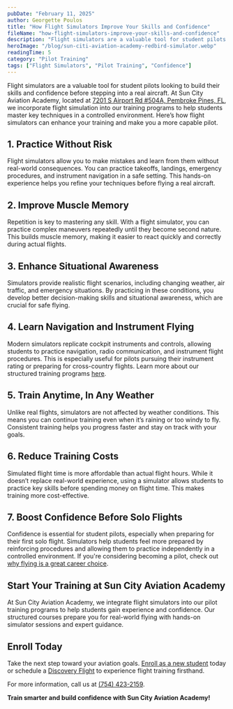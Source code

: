 ```yaml
---
pubDate: "February 11, 2025"
author: Georgette Poulos
title: "How Flight Simulators Improve Your Skills and Confidence"
fileName: "how-flight-simulators-improve-your-skills-and-confidence"
description: "Flight simulators are a valuable tool for student pilots looking to build their skills and confidence before stepping into a real aircraft. At Sun City Aviation Academy, located at 7201 S Airport Rd #504A, Pembroke Pines, FL, we incorporate flight simulation into our training programs to help students master key techniques in a controlled environment. Here’s how flight simulators can enhance your training and make you a more capable pilot."
heroImage: "/blog/sun-citi-aviation-academy-redbird-simulator.webp"
readingTime: 5
category: "Pilot Training"
tags: ["Flight Simulators", "Pilot Training", "Confidence"]
---
```


Flight simulators are a valuable tool for student pilots looking to build their skills and confidence before stepping into a real aircraft. At Sun City Aviation Academy, located at [7201 S Airport Rd #504A, Pembroke Pines, FL](https://suncityaviation.com/our-team/), we incorporate flight simulation into our training programs to help students master key techniques in a controlled environment. Here’s how flight simulators can enhance your training and make you a more capable pilot.

## 1. Practice Without Risk

Flight simulators allow you to make mistakes and learn from them without real-world consequences. You can practice takeoffs, landings, emergency procedures, and instrument navigation in a safe setting. This hands-on experience helps you refine your techniques before flying a real aircraft.

## 2. Improve Muscle Memory

Repetition is key to mastering any skill. With a flight simulator, you can practice complex maneuvers repeatedly until they become second nature. This builds muscle memory, making it easier to react quickly and correctly during actual flights.

## 3. Enhance Situational Awareness

Simulators provide realistic flight scenarios, including changing weather, air traffic, and emergency situations. By practicing in these conditions, you develop better decision-making skills and situational awareness, which are crucial for safe flying.

## 4. Learn Navigation and Instrument Flying

Modern simulators replicate cockpit instruments and controls, allowing students to practice navigation, radio communication, and instrument flight procedures. This is especially useful for pilots pursuing their instrument rating or preparing for cross-country flights. Learn more about our structured training programs [here](https://suncityaviation.com/flight-training-pilot-programs/).

## 5. Train Anytime, In Any Weather

Unlike real flights, simulators are not affected by weather conditions. This means you can continue training even when it’s raining or too windy to fly. Consistent training helps you progress faster and stay on track with your goals.

## 6. Reduce Training Costs

Simulated flight time is more affordable than actual flight hours. While it doesn’t replace real-world experience, using a simulator allows students to practice key skills before spending money on flight time. This makes training more cost-effective.

## 7. Boost Confidence Before Solo Flights

Confidence is essential for student pilots, especially when preparing for their first solo flight. Simulators help students feel more prepared by reinforcing procedures and allowing them to practice independently in a controlled environment. If you're considering becoming a pilot, check out [why flying is a great career choice](https://suncityaviation.com/why-become-a-pilot/).

## Start Your Training at Sun City Aviation Academy

At Sun City Aviation Academy, we integrate flight simulators into our pilot training programs to help students gain experience and confidence. Our structured courses prepare you for real-world flying with hands-on simulator sessions and expert guidance.

## Enroll Today

Take the next step toward your aviation goals. [Enroll as a new student](https://suncityaviation.com/enroll-now/) today or schedule a [Discovery Flight](http://suncityaviation.com/discovery-flight/) to experience flight training firsthand.

For more information, call us at [(754) 423-2159](tel:7544232159).

**Train smarter and build confidence with Sun City Aviation Academy!**
